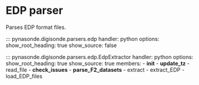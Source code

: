 # EDP parser

Parses EDP format files.

::: pynasonde.digisonde.parsers.edp
    handler: python
    options:
        show_root_heading: true
        show_source: false

::: pynasonde.digisonde.parsers.edp.EdpExtractor
    handler: python
    options:
        show_root_heading: true
        show_source: true
        members:
            - __init__
            - __update_tz__
            - read_file
            - __check_issues__
            - __parse_F2_datasets__
            - extract
            - extract_EDP
            - load_EDP_files